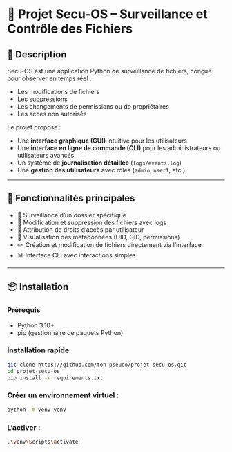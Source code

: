 # 🔐 Projet Secu-OS – Surveillance et Contrôle des Fichiers

## 🧠 Description

Secu-OS est une application Python de surveillance de fichiers, conçue pour observer en temps réel :
- Les modifications de fichiers
- Les suppressions
- Les changements de permissions ou de propriétaires
- Les accès non autorisés

Le projet propose :
- Une **interface graphique (GUI)** intuitive pour les utilisateurs
- Une **interface en ligne de commande (CLI)** pour les administrateurs ou utilisateurs avancés
- Un système de **journalisation détaillée** (`logs/events.log`)
- Une **gestion des utilisateurs** avec rôles (`admin`, `user1`, etc.)

---

## 🚀 Fonctionnalités principales

- 📁 Surveillance d’un dossier spécifique
- 📝 Modification et suppression des fichiers avec logs
- 👮 Attribution de droits d’accès par utilisateur
- 📄 Visualisation des métadonnées (UID, GID, permissions)
- ✏️ Création et modification de fichiers directement via l’interface
- 📊 Interface CLI avec interactions simples

---

## 📦 Installation

### Prérequis

- Python 3.10+
- pip (gestionnaire de paquets Python)

### Installation rapide

```bash
git clone https://github.com/ton-pseudo/projet-secu-os.git
cd projet-secu-os
pip install -r requirements.txt
```
### Créer un environnement virtuel :

```bash
python -m venv venv
```

### L’activer :

```bash
.\venv\Scripts\activate
```
